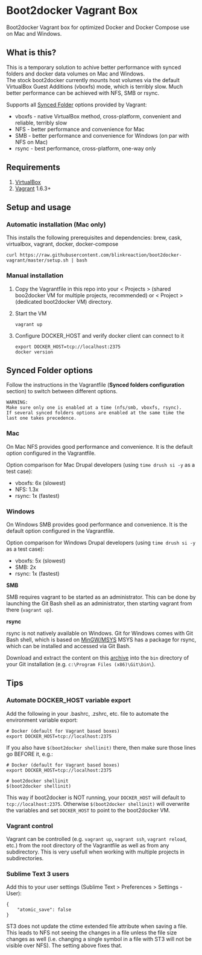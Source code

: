 # Boot2docker Vagrant Box
Boot2docker Vagrant box for optimized Docker and Docker Compose use on Mac and Windows.

## What is this?
This is a temporary solution to achive better performance with synced folders and docker data volumes on Mac and Windows.  
The stock boot2docker currently mounts host volumes via the default VirtualBox Guest Additions (vboxfs) mode, which is terribly slow. Much better performance can be achieved with NFS, SMB or rsync.

Supports all [Synced Folder](http://docs.vagrantup.com/v2/synced-folders/) options provided by Vagrant:
- vboxfs - native VirtualBox method, cross-platform, convenient and reliable, terribly slow
- NFS - better performance and convenience for Mac
- SMB - better performance and convenience for Windows (on par with NFS on Mac)
- rsync - best performance, cross-platform, one-way only

## Requirements
1. [VirtualBox](https://www.virtualbox.org/)
2. [Vagrant](https://www.vagrantup.com/) 1.6.3+

## Setup and usage

### Automatic installation (Mac only)
This installs the following prerequisites and dependencies: brew, cask, virtualbox, vagrant, docker, docker-compose

    curl https://raw.githubusercontent.com/blinkreaction/boot2docker-vagrant/master/setup.sh | bash

### Manual installation
1. Copy the Vagrantfile in this repo into your < Projects > (shared boo2docker VM for multiple projects, recommended) or < Project > (dedicated boot2docker VM) directory.
2. Start the VM

    ```
    vagrant up
    ```

3. Configure DOCKER_HOST and verify docker client can connect to it
    
    ```
    export DOCKER_HOST=tcp://localhost:2375
    docker version
    ```

## Synced Folder options

Follow the instructions in the Vagrantfile (**Synced folders configuration** section) to switch between different options.

    WARNING:
    Make sure only one is enabled at a time (nfs/smb, vboxfs, rsync).
    If several synced folders options are enabled at the same time the last one takes precedence.

### Mac
On Mac NFS provides good performance and convenience. It is the default option configured in the Vagrantfile.

Option comparison for Mac Drupal developers (using `time drush si -y` as a test case):
- vboxfs: 6x (slowest)
- NFS: 1.3x
- rsync: 1x (fastest)

### Windows
On Windows SMB provides good performance and convenience. It is the default option configured in the Vagrantfile.

Option comparison for Windows Drupal developers (using `time drush si -y` as a test case):
- vboxfs: 5x (slowest)
- SMB: 2x
- rsync: 1x (fastest)

**SMB**

SMB requires vagrant to be started as an administrator.
This can be done by launching the Git Bash shell as an administrator, then starting vagrant from there (`vagrant up`).

**rsync**

rsync is not natively available on Windows.
Git for Windows comes with Git Bash shell, which is based on [MinGW/MSYS](http://www.mingw.org/wiki/msys)
MSYS has a package for rsync, which can be installed and accessed via Git Bash.

Download and extract the content on this [archive](https://drive.google.com/open?id=0B130F0xKxOWCTUN1d3djZGZ0M2M&authuser=0) into the `bin` directory of your Git installation (e.g. `c:\Program Files (x86)\Git\bin\`).

## Tips

### Automate DOCKER_HOST variable export
Add the following in your .bashrc, .zshrc, etc. file to automate the environment variable export:

    # Docker (default for Vagrant based boxes)
    export DOCKER_HOST=tcp://localhost:2375

If you also have `$(boot2docker shellinit)` there, then make sure those lines go BEFORE it, e.g.:

    # Docker (default for Vagrant based boxes)
    export DOCKER_HOST=tcp://localhost:2375
    
    # boot2docker shellinit
    $(boot2docker shellinit)

This way if boot2docker is NOT running, your `DOCKER_HOST` will default to `tcp://localhost:2375`.
Otherwise `$(boot2docker shellinit)` will overwrite the variables and set `DOCKER_HOST` to point to the boot2docker VM.

### Vagrant control
Vagrant can be controlled (e.g. `vagrant up`, `vagrant ssh`, `vagrant reload`, etc.) from the root directory of the Vagrantfile as well as from any subdirectory. This is very usefull when working with multiple projects in subdirectories.

### Sublime Text 3 users
Add this to your user settings (Sublime Text > Preferences > Settings - User):

    {
        "atomic_save": false
    }

ST3 does not update the ctime extended file attribute when saving a file. This leads to NFS not seeing the changes in a file unless the file size changes as well (i.e. changing a single symbol in a file with ST3 will not be visible over NFS). The setting above fixes that.
